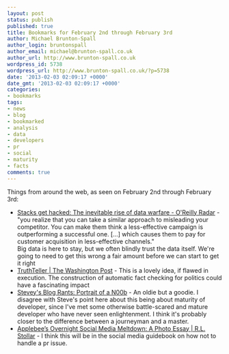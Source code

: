 ```yaml
---
layout: post
status: publish
published: true
title: Bookmarks for February 2nd through February 3rd
author: Michael Brunton-Spall
author_login: bruntonspall
author_email: michael@brunton-spall.co.uk
author_url: http://www.brunton-spall.co.uk
wordpress_id: 5738
wordpress_url: http://www.brunton-spall.co.uk/?p=5738
date: '2013-02-03 02:09:17 +0000'
date_gmt: '2013-02-03 02:09:17 +0000'
categories:
- bookmarks
tags:
- news
- blog
- bookmarked
- analysis
- data
- developers
- pr
- social
- maturity
- facts
comments: true
---
```

<p>Things from around the web, as seen on February 2nd through February 3rd:</p>
<ul>
<li><a href="http://radar.oreilly.com/2013/01/stacks-get-hacked-the-inevitable-rise-of-data-warfare.html">Stacks get hacked: The inevitable rise of data warfare - O'Reilly Radar</a> - &quot;you realize that you can take a similar approach to misleading your competitor. You can make them think a less-effective campaign is outperforming a successful one. [...] which causes them to pay for customer acquisition in less-effective channels.&quot;<br />
Big data is here to stay, but we often blindly trust the data itself.  We&#039;re going to need to get this wrong a fair amount before we can start to get it right</li>
<li><a href="http://truthteller.washingtonpost.com/">TruthTeller | The Washington Post</a> - This is a lovely idea, if flawed in execution.  The construction of automatic fact checking for politics could have a fascinating impact</li>
<li><a href="http://steve-yegge.blogspot.co.uk/2008/02/portrait-of-n00b.html">Stevey's Blog Rants: Portrait of a N00b</a> - An oldie but a goodie. I disagree with Steve&#039;s point here about this being about maturity of developer, since I&#039;ve met some otherwise battle-scared and mature developer who have never seen enlightenment.  I think it&#039;s probably closer to the difference between a journeyman and a master.</li>
<li><a href="http://rlstollar.wordpress.com/2013/02/02/applebees-overnight-social-media-meltdown-a-photo-essay/">Applebee&rsquo;s Overnight Social Media Meltdown: A Photo Essay | R.L. Stollar</a> - I think this will be in the social media guidebook on how not to handle a pr issue.</li>
</ul>
